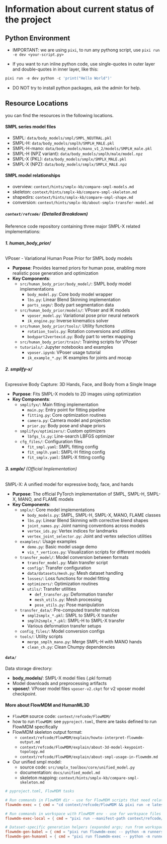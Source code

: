 # Information about current status of the project

## Python Environment

- IMPORTANT: we are using `pixi`, to run any pythong script, use `pixi run -e dev <your-script.py>`
  
- If you want to run inline python code, use single-quotes in outer layer and double-quotes in inner layer, like this:

```powershell
pixi run -e dev python -c 'print("Hello World")'
```

- DO NOT try to install python packages, ask the admin for help.

## Resource Locations

you can find the resources in the following locations.

#### SMPL series model files
- SMPL: `data/body_models/smpl/SMPL_NEUTRAL.pkl`
- SMPL-H: `data/body_models/smplh/SMPLH_MALE.pkl`
- SMPL-H-mano: `data/body_models/mano_v1_2/models/SMPLH_male.pkl`
- SMPL-H (NPZ variant): `data/body_models/smplh/male/model.npz`
- SMPL-X (PKL): `data/body_models/smplx/SMPLX_MALE.pkl`
- SMPL-X (NPZ): `data/body_models/smplx/SMPLX_MALE.npz`

#### SMPL model relationships
- overview: `context/hints/smplx-kb/compare-smpl-models.md`
- skeleton: `context/hints/smplx-kb/compare-smpl-skeleton.md`
- shapedirs: `context/hints/smplx-kb/compare-smpl-shape.md`
- conversion: `context/hints/smplx-kb/about-smplx-transfer-model.md`

##### `context/refcode/` (Detailed Breakdown)
Reference code repository containing three major SMPL-X related implementations:

###### **1. human_body_prior/**
VPoser - Variational Human Pose Prior for SMPL body models
- **Purpose**: Provides learned priors for human pose, enabling more realistic pose generation and optimization
- **Key Components**:
  - `src/human_body_prior/body_model/`: SMPL body model implementations
    - `body_model.py`: Core body model wrapper
    - `lbs.py`: Linear Blend Skinning implementation
    - `parts_segm/`: Body part segmentation data
  - `src/human_body_prior/models/`: VPoser and IK models
    - `vposer_model.py`: Variational pose prior neural network
    - `ik_engine.py`: Inverse kinematics solver
  - `src/human_body_prior/tools/`: Utility functions
    - `rotation_tools.py`: Rotation conversions and utilities
    - `bodypart2vertexid.py`: Body part to vertex mapping
  - `src/human_body_prior/train/`: Training scripts for VPoser
  - `tutorials/`: Jupyter notebooks and examples
    - `vposer.ipynb`: VPoser usage tutorial
    - `ik_example_*.py`: IK examples for joints and mocap

###### **2. smplify-x/**
Expressive Body Capture: 3D Hands, Face, and Body from a Single Image
- **Purpose**: Fits SMPL-X models to 2D images using optimization
- **Key Components**:
  - `smplifyx/`: Main fitting implementation
    - `main.py`: Entry point for fitting pipeline
    - `fitting.py`: Core optimization routines
    - `camera.py`: Camera model and projection
    - `prior.py`: Body pose and shape priors
  - `smplifyx/optimizers/`: Custom optimizers
    - `lbfgs_ls.py`: Line-search LBFGS optimizer
  - `cfg_files/`: Configuration files
    - `fit_smpl.yaml`: SMPL fitting config
    - `fit_smplh.yaml`: SMPL-H fitting config
    - `fit_smplx.yaml`: SMPL-X fitting config

###### **3. smplx/** (Official Implementation)
SMPL-X: A unified model for expressive body, face, and hands
- **Purpose**: The official PyTorch implementation of SMPL, SMPL-H, SMPL-X, MANO, and FLAME models
- **Key Components**:
  - `smplx/`: Core model implementations
    - `body_models.py`: SMPL, SMPL-H, SMPL-X, MANO, FLAME classes
    - `lbs.py`: Linear Blend Skinning with corrective blend shapes
    - `joint_names.py`: Joint naming conventions across models
    - `vertex_ids.py`: Vertex indices for landmarks
    - `vertex_joint_selector.py`: Joint and vertex selection utilities
  - `examples/`: Usage examples
    - `demo.py`: Basic model usage demo
    - `vis_*_vertices.py`: Visualization scripts for different models
  - `transfer_model/`: Model conversion between formats
    - `transfer_model.py`: Main transfer script
    - `config/`: Transfer configuration
    - `data/datasets/mesh.py`: Mesh dataset handling
    - `losses/`: Loss functions for model fitting
    - `optimizers/`: Optimization routines
    - `utils/`: Transfer utilities
      - `def_transfer.py`: Deformation transfer
      - `mesh_utils.py`: Mesh processing
      - `pose_utils.py`: Pose manipulation
  - `transfer_data/`: Pre-computed transfer matrices
    - `smpl2smplx_*.pkl`: SMPL to SMPL-X transfer
    - `smplh2smplx_*.pkl`: SMPL-H to SMPL-X transfer
    - Various deformation transfer setups
  - `config_files/`: Model conversion configs
  - `tools/`: Utility scripts
    - `merge_smplh_mano.py`: Merge SMPL-H with MANO hands
    - `clean_ch.py`: Clean Chumpy dependencies

#### `data/`
Data storage directory:
- **body_models/**: SMPL-X model files (.pkl format)
- Model downloads and preprocessing artifacts
- **vposer/**: VPoser model files `vposer-v2.ckpt` for v2 vposer model checkpoint.

#### More about FlowMDM and HumanML3D
- `FlowMDM` source code: `context/refcode/FlowMDM/`
- how to run `FlowMDM`: see `pyproject.toml`, there are tasks defined to run FlowMDM specifically
- FlowMDM skeleton output format: 
  - `context/refcode/FlowMDM/explain/howto-interpret-flowmdm-output.md`
  - `context/refcode/FlowMDM/explain/about-3d-model-keypoint-topology.md`
  - `context/refcode/FlowMDM/explain/about-smpl-usage-in-flowmdm.md`
- Our unified smpl model:
  - source code: `src/smplx_toolbox/core/unified_model.py`
  - documentation: `docs/unified_model.md`
  - skeleton mapping: `context/hints/smplx-kb/compare-smpl-skeleton.md`

```toml
# pyproject.toml, FlowMDM tasks

# Run commands in FlowMDM dir - use for FlowMDM scripts that need relative paths
flowmdm-exec = { cmd = "cd context/refcode/FlowMDM && pixi run -e latest", description = "Execute arbitrary command in FlowMDM directory with latest environment. Usage: pixi run flowmdm-exec -- <command>" }

# Run commands in workspace with FlowMDM env - use for workspace files needing FlowMDM libraries
flowmdm-exec-local = { cmd = "pixi run --manifest-path context/refcode/FlowMDM/pyproject.toml -e latest", description = "Execute arbitrary command in current directory with FlowMDM environment. Usage: pixi run flowmdm-exec-local -- <command>" }

# Dataset-specific generation helpers (expanded args; run from workspace root)
flowmdm-gen-babel = { cmd = "pixi run flowmdm-exec -- python -m runners.generate-ex --model_path ./results/babel/FlowMDM/model001300000.pt --instructions_file ./tests/simple-walk/simple_walk_instructions.json --num_repetitions 1 --bpe_denoising_step 125 --guidance_param 1.5 --dataset babel --export-smpl --export-smplx --smplx-model-path ./body_models --output_dir ../../../tmp/flowmdm-out/babel", description = "Generate Babel motion (SMPL/SMPL-X export) to tmp/flowmdm-out/babel" }
flowmdm-gen-humanml = { cmd = "pixi run flowmdm-exec -- python -m runners.generate-ex --model_path ./results/babel/FlowMDM/model001300000.pt --instructions_file ./tests/simple-walk/simple_walk_instructions.json --num_repetitions 1 --bpe_denoising_step 125 --guidance_param 1.5 --dataset humanml --output_dir ../../../tmp/flowmdm-out/humanml3d", description = "Generate HumanML3D motion to tmp/flowmdm-out/humanml3d" }
```